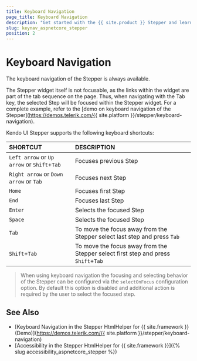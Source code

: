 ```yaml
---
title: Keyboard Navigation
page_title: Keyboard Navigation
description: "Get started with the {{ site.product }} Stepper and learn about the accessibility support it provides through its keyboard navigation functionality."
slug: keynav_aspnetcore_stepper
position: 2
---
```


# Keyboard Navigation

The keyboard navigation of the Stepper is always available.

The Stepper widget itself is not focusable, as the links within the widget are part of the tab sequence on the page. Thus, when navigating with the Tab key, the selected Step will be focused within the Stepper widget. For a complete example, refer to the [demo on keyboard navigation of the Stepper](https://demos.telerik.com/{{ site.platform }}/stepper/keyboard-navigation).

Kendo UI Stepper supports the following keyboard shortcuts:

| SHORTCUT						| DESCRIPTION				                                                        |
|:---                 |:---                                                                                |
| `Left arrow` or `Up arrow` or `Shift`+`Tab`               | Focuses previous Step |
| `Right arrow` or `Down arrow` or `Tab`              | Focuses next Step |
| `Home`               | Focuses first Step |
| `End`               | Focuses last Step |
| `Enter`             | Selects the focused Step|
| `Space`             | Selects the focused Step|
| `Tab`               | To move the focus away from the Stepper select last step and press `Tab` |
| `Shift`+`Tab`    | To move the focus away from the Stepper select first step and press `Shift`+`Tab` |

> When using keyboard navigation the focusing and selecting behavior of the Stepper can be configured via the `selectOnFocus` configuration option. By default this option is disabled and additional action is required by the user to select the focused step.

## See Also

* [Keyboard Navigation in the Stepper HtmlHelper for {{ site.framework }} (Demo)](https://demos.telerik.com/{{ site.platform }}/stepper/keyboard-navigation)
* [Accessibility in the Stepper HtmlHelper for {{ site.framework }}]({% slug accessibility_aspnetcore_stepper %})
